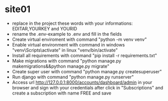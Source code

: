 # site01

* replace in the project these words with your informations: EDITAR,YOURKEY and YOURID
* rename the .env-example to .env and fill in the fields
* Create virtual enviroment with command "python -m venv venv"
* Enable virtual environment with command in windows "venv\Scripts\activate" in linux "venv/bin/activate"
* Install all requirements with command "pip install -r requirements.txt"
* Make migrations with command "python manage.py makemigrations&&python manage.py migrate"
* Create super user with command "python manage.py createsuperuser"
* Run django with command "python manage.py runserver"
* Access url http://127.0.0.1:8000/accounts/dashboard/admin in your browser and sign with your credentials after click in "Subscriptions" and create a subscription with name FREE and save
